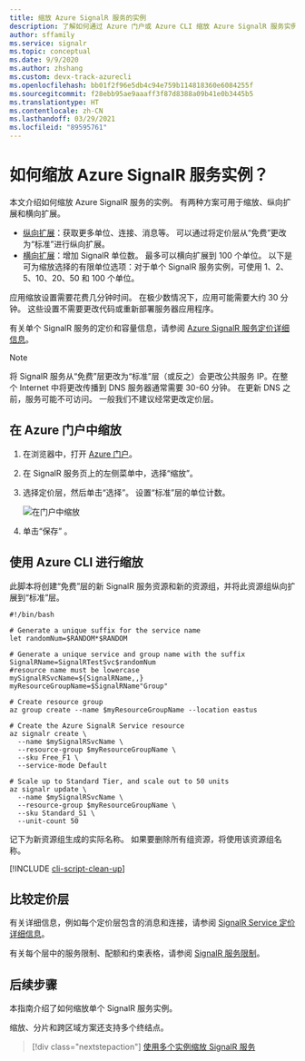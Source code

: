 ```yaml
---
title: 缩放 Azure SignalR 服务的实例
description: 了解如何通过 Azure 门户或 Azure CLI 缩放 Azure SignalR 服务实例，以添加或减少容量。
author: sffamily
ms.service: signalr
ms.topic: conceptual
ms.date: 9/9/2020
ms.author: zhshang
ms.custom: devx-track-azurecli
ms.openlocfilehash: bb01f2f96e5db4c94e759b114818360e6084255f
ms.sourcegitcommit: f28ebb95ae9aaaff3f87d8388a09b41e0b3445b5
ms.translationtype: HT
ms.contentlocale: zh-CN
ms.lasthandoff: 03/29/2021
ms.locfileid: "89595761"
---
```

# <a name="how-to-scale-an-azure-signalr-service-instance"></a>如何缩放 Azure SignalR 服务实例？
本文介绍如何缩放 Azure SignalR 服务的实例。 有两种方案可用于缩放、纵向扩展和横向扩展。

* [纵向扩展](https://en.wikipedia.org/wiki/Scalability#Horizontal_and_vertical_scaling)：获取更多单位、连接、消息等。 可以通过将定价层从“免费”更改为“标准”进行纵向扩展。
* [横向扩展](https://en.wikipedia.org/wiki/Scalability#Horizontal_and_vertical_scaling)：增加 SignalR 单位数。 最多可以横向扩展到 100 个单位。 以下是可为缩放选择的有限单位选项：对于单个 SignalR 服务实例，可使用 1、2、5、10、20、50 和 100 个单位。

应用缩放设置需要花费几分钟时间。 在极少数情况下，应用可能需要大约 30 分钟。 这些设置不需要更改代码或重新部署服务器应用程序。

有关单个 SignalR 服务的定价和容量信息，请参阅 [Azure SignalR 服务定价详细信息](https://azure.microsoft.com/pricing/details/signalr-service/)。  

> [!NOTE]
> 将 SignalR 服务从“免费”层更改为“标准”层（或反之）会更改公共服务 IP。在整个 Internet 中将更改传播到 DNS 服务器通常需要 30-60 分钟。   在更新 DNS 之前，服务可能不可访问。 一般我们不建议经常更改定价层。


## <a name="scale-on-azure-portal"></a>在 Azure 门户中缩放

1. 在浏览器中，打开 [Azure 门户](https://portal.azure.com)。

2. 在 SignalR 服务页上的左侧菜单中，选择“缩放”。 
   
3. 选择定价层，然后单击“选择”。  设置“标准”层的单位计数。 
   
    ![在门户中缩放](./media/signalr-howto-scale/signalr-howto-scale.png)

4. 单击“保存”  。

## <a name="scale-using-azure-cli"></a>使用 Azure CLI 进行缩放

此脚本将创建“免费”层的新 SignalR 服务资源和新的资源组，并将此资源组纵向扩展到“标准”层。   

```azurecli-interactive
#!/bin/bash

# Generate a unique suffix for the service name
let randomNum=$RANDOM*$RANDOM

# Generate a unique service and group name with the suffix
SignalRName=SignalRTestSvc$randomNum
#resource name must be lowercase
mySignalRSvcName=${SignalRName,,}
myResourceGroupName=$SignalRName"Group"

# Create resource group 
az group create --name $myResourceGroupName --location eastus

# Create the Azure SignalR Service resource
az signalr create \
  --name $mySignalRSvcName \
  --resource-group $myResourceGroupName \
  --sku Free_F1 \
  --service-mode Default

# Scale up to Standard Tier, and scale out to 50 units
az signalr update \
  --name $mySignalRSvcName \
  --resource-group $myResourceGroupName \
  --sku Standard_S1 \
  --unit-count 50
```

记下为新资源组生成的实际名称。 如果要删除所有组资源，将使用该资源组名称。

[!INCLUDE [cli-script-clean-up](../../includes/cli-script-clean-up.md)]

## <a name="compare-pricing-tiers"></a>比较定价层

有关详细信息，例如每个定价层包含的消息和连接，请参阅 [SignalR Service 定价详细信息](https://azure.microsoft.com/pricing/details/signalr-service/)。

有关每个层中的服务限制、配额和约束表格，请参阅 [SignalR 服务限制](../azure-resource-manager/management/azure-subscription-service-limits.md#azure-signalr-service-limits)。

## <a name="next-steps"></a>后续步骤

本指南介绍了如何缩放单个 SignalR 服务实例。

缩放、分片和跨区域方案还支持多个终结点。

> [!div class="nextstepaction"]
> [使用多个实例缩放 SignalR 服务](./signalr-howto-scale-multi-instances.md)
